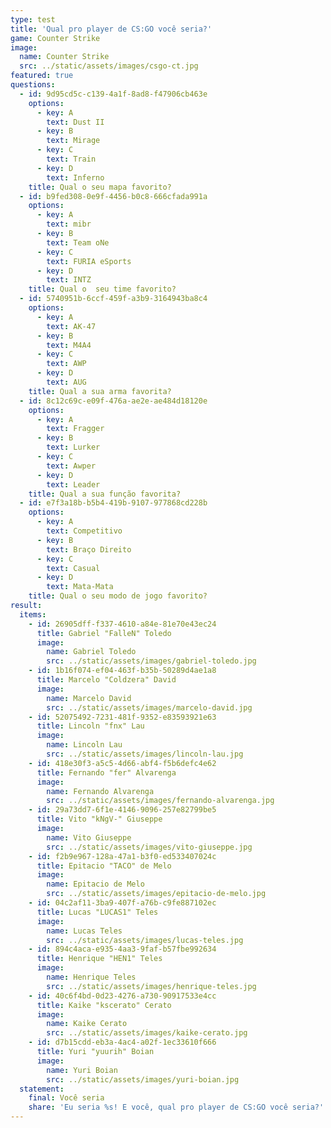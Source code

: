 ```yaml
---
type: test
title: 'Qual pro player de CS:GO você seria?'
game: Counter Strike
image:
  name: Counter Strike
  src: ../static/assets/images/csgo-ct.jpg
featured: true
questions:
  - id: 9d95cd5c-c139-4a1f-8ad8-f47906cb463e
    options:
      - key: A
        text: Dust II
      - key: B
        text: Mirage
      - key: C
        text: Train
      - key: D
        text: Inferno
    title: Qual o seu mapa favorito?
  - id: b9fed308-0e9f-4456-b0c8-666cfada991a
    options:
      - key: A
        text: mibr
      - key: B
        text: Team oNe
      - key: C
        text: FURIA eSports
      - key: D
        text: INTZ
    title: Qual o  seu time favorito?
  - id: 5740951b-6ccf-459f-a3b9-3164943ba8c4
    options:
      - key: A
        text: AK-47
      - key: B
        text: M4A4
      - key: C
        text: AWP
      - key: D
        text: AUG
    title: Qual a sua arma favorita?
  - id: 8c12c69c-e09f-476a-ae2e-ae484d18120e
    options:
      - key: A
        text: Fragger
      - key: B
        text: Lurker
      - key: C
        text: Awper
      - key: D
        text: Leader
    title: Qual a sua função favorita?
  - id: e7f3a18b-b5b4-419b-9107-977868cd228b
    options:
      - key: A
        text: Competitivo
      - key: B
        text: Braço Direito
      - key: C
        text: Casual
      - key: D
        text: Mata-Mata
    title: Qual o seu modo de jogo favorito?
result:
  items:
    - id: 26905dff-f337-4610-a84e-81e70e43ec24
      title: Gabriel "FalleN" Toledo
      image:
        name: Gabriel Toledo
        src: ../static/assets/images/gabriel-toledo.jpg
    - id: 1b16f074-ef04-463f-b35b-50289d4ae1a8
      title: Marcelo "Coldzera" David
      image:
        name: Marcelo David
        src: ../static/assets/images/marcelo-david.jpg
    - id: 52075492-7231-481f-9352-e83593921e63
      title: Lincoln "fnx" Lau
      image:
        name: Lincoln Lau
        src: ../static/assets/images/lincoln-lau.jpg
    - id: 418e30f3-a5c5-4d66-abf4-f5b6defc4e62
      title: Fernando "fer" Alvarenga
      image:
        name: Fernando Alvarenga
        src: ../static/assets/images/fernando-alvarenga.jpg
    - id: 29a73dd7-6f1e-4146-9096-257e82799be5
      title: Vito "kNgV-" Giuseppe
      image:
        name: Vito Giuseppe
        src: ../static/assets/images/vito-giuseppe.jpg
    - id: f2b9e967-128a-47a1-b3f0-ed533407024c
      title: Epitacio "TACO" de Melo
      image:
        name: Epitacio de Melo
        src: ../static/assets/images/epitacio-de-melo.jpg
    - id: 04c2af11-3ba9-407f-a76b-c9fe887102ec
      title: Lucas "LUCAS1" Teles
      image:
        name: Lucas Teles
        src: ../static/assets/images/lucas-teles.jpg
    - id: 894c4aca-e935-4aa3-9faf-b57fbe992634
      title: Henrique "HEN1" Teles
      image:
        name: Henrique Teles
        src: ../static/assets/images/henrique-teles.jpg
    - id: 40c6f4bd-0d23-4276-a730-90917533e4cc
      title: Kaike "kscerato" Cerato
      image:
        name: Kaike Cerato
        src: ../static/assets/images/kaike-cerato.jpg
    - id: d7b15cdd-eb3a-4ac4-a02f-1ec33610f666
      title: Yuri "yuurih" Boian
      image:
        name: Yuri Boian
        src: ../static/assets/images/yuri-boian.jpg
  statement:
    final: Você seria
    share: 'Eu seria %s! E você, qual pro player de CS:GO você seria?'
---
```


